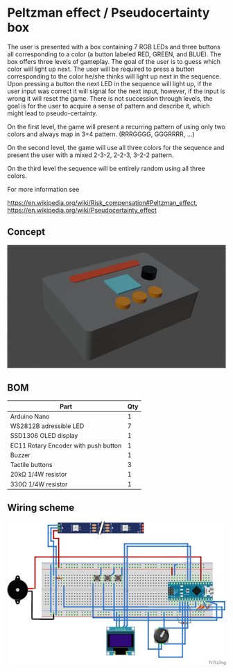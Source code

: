 # Peltzman effect / Pseudocertainty box

The user is presented with a box containing 7 RGB LEDs and three buttons all corresponding to a color (a button labeled RED, GREEN, and BLUE). The box offers three levels of gameplay. The goal of the user is to guess which color will light up next. The user will be required to press a button corresponding to the color he/she thinks will light up next in the sequence. Upon pressing a button the next LED in the sequence will light up, if the user input was correct it will signal for the next input, however, if the input is wrong it will reset the game. There is not succession through levels, the goal is for the user to acquire a sense of pattern and describe it, which might lead to pseudo-certainty.

On the first level, the game will present a recurring pattern of using only two colors and always map in 3+4 pattern. (RRRGGGG, GGGRRRR, …)

On the second level, the game will use all three colors for the sequence and present the user with a mixed 2-3-2, 2-2-3, 3-2-2 pattern.

On the third level the sequence will be entirely random using all three colors.


For more information see

https://en.wikipedia.org/wiki/Risk_compensation#Peltzman_effect,
https://en.wikipedia.org/wiki/Pseudocertainty_effect

## Concept

!["Box concept"](./box.png)

## BOM

| Part | Qty |
| --- | --- |
| Arduino Nano| 1 |
| WS2812B adressible LED | 7 |
| SSD1306 OLED display | 1 |
| EC11 Rotary Encoder with push button | 1 |
| Buzzer | 1 |
| Tactile buttons | 3 |
| 20kΩ 1/4W resistor | 1 |
| 330Ω 1/4W resistor | 1 |

## Wiring scheme

![Wiring scheme](./docs/Peltzman_box_bb.png)
